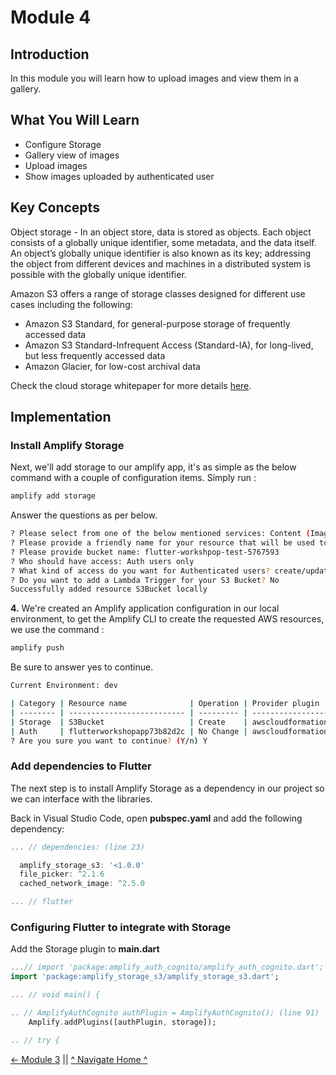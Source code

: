# Module 4

## Introduction
In this module you will learn how to upload images and view them in a gallery. 

## What You Will Learn

* Configure Storage
* Gallery view of images
* Upload images
* Show images uploaded by authenticated user

## Key Concepts
Object storage - In an object store, data is stored as objects. Each object consists of a globally unique identifier, some metadata, and the data itself. An object’s globally unique identifier is also known as its key; addressing the object from different devices and machines in a distributed system is possible with the globally unique identifier.

Amazon S3 offers a range of storage classes designed for different use cases
including the following:
* Amazon S3 Standard, for general-purpose storage of frequently accessed data
* Amazon S3 Standard-Infrequent Access (Standard-IA), for long-lived, but less
frequently accessed data
* Amazon Glacier, for low-cost archival data

Check the cloud storage whitepaper for more details [here](https://d1.awsstatic.com/whitepapers/Storage/AWS%20Storage%20Services%20Whitepaper-v9.pdf).

## Implementation

### Install Amplify Storage

Next, we'll add storage to our amplify app, it's as simple as the below command with a couple of configuration items. Simply run :
``` bash
amplify add storage
```

Answer the questions as per below.
``` bash
? Please select from one of the below mentioned services: Content (Images, audio, video, etc.)
? Please provide a friendly name for your resource that will be used to label this category in the project: S3Bucket
? Please provide bucket name: flutter-workshpop-test-5767593
? Who should have access: Auth users only
? What kind of access do you want for Authenticated users? create/update, read, delete
? Do you want to add a Lambda Trigger for your S3 Bucket? No
Successfully added resource S3Bucket locally
 ```

**4.** We're created an Amplify application configuration in our local environment, to get the Amplify CLI to create the requested AWS resources, we use the command :
``` bash
amplify push
```

Be sure to answer yes to continue.
``` bash
Current Environment: dev

| Category | Resource name              | Operation | Provider plugin   |
| -------- | -------------------------- | --------- | ----------------- |
| Storage  | S3Bucket                   | Create    | awscloudformation |
| Auth     | flutterworkshopapp73b82d2c | No Change | awscloudformation |
? Are you sure you want to continue? (Y/n) Y
```

### Add dependencies to Flutter
The next step is to install Amplify Storage as a dependency in our project so we can interface with the libraries.

Back in Visual Studio Code, open **pubspec.yaml** and add the following dependency:
``` dart
... // dependencies: (line 23)

  amplify_storage_s3: '<1.0.0'
  file_picker: ^2.1.6
  cached_network_image: ^2.5.0

... // flutter
```

### Configuring Flutter to integrate with Storage
Add the Storage plugin to **main.dart**
``` dart
...// import 'package:amplify_auth_cognito/amplify_auth_cognito.dart'; (line 11)
import 'package:amplify_storage_s3/amplify_storage_s3.dart';

... // void main() {
```

``` dart
.. // AmplifyAuthCognito authPlugin = AmplifyAuthCognito(); (line 91)
    Amplify.addPlugins([authPlugin, storage]);

.. // try {
```

[<- Module 3](../module3/README.md) || [^ Navigate Home ^](../README.md)